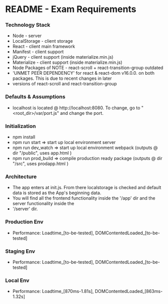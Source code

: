 # README - Exam Requirements #

### Technology Stack ###

* Node         - server
* LocalStorage - client storage
* React        - client main framework
* Manifest     - client support
* jQuery       - client support (inside materialize.min.js)
* Materialize  - client support (inside materialize.min.js)
* Node Packages of NOTE - react-scroll + react-transition-group outdated
* 'UNMET PEER DEPENDENCY' for react & react-dom v16.0.0. on both packages. This is due to recent changes in later
* versions of react-scroll and react-transition-group

### Defaults & Assumptions ###

* localhost is located @ http://localhost:8080. To change, go to "<root_dir>/var/port.js" and change the port.

### Initialization ###

* npm install
* npm run start      => start up local environment server
* npm run dev_watch  => start up local environment webpack (outputs @ dir "/public", uses app.html )
* npm run prod_build => compile production ready package (outputs @ dir "/src", uses prodapp.html )

### Architecture ###

* The app enters at init.js. From there localstorage is checked and default data is stored as the App's beginning data.
* You will find all the frontend functionality inside the '/app' dir and the server functionality inside the
* '/server' dir.

### Production Env ###
* Performance: Loadtime_[to-be-tested], DOMContentedLoaded_[to-be-tested]

### Staging Env ###
* Performance: Loadtime_[to-be-tested], DOMContentedLoaded_[to-be-tested]

### Local Env ###
* Performance: Loadtime_[870ms-1.81s], DOMContentedLoaded_[863ms-1.32s]

